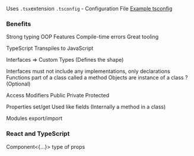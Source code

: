 Uses `.tsx`extension
`.tsconfig` - Configuration File [Example tsconfig](../tsconfig.example.md)

### Benefits
Strong typing
OOP Features
Compile-time errors
Great tooling

TypeScript Transpiles to JavaScript

Interfaces => Custom Types (Defines the shape)

Interfaces must not include any implementations, only declarations
Functions part of a class called a method
Objects are instance of a class
? (Optional)

Access Modifiers
Public
Private
Protected

Properties
set/get 
Used like fields (Internally a method in a class)

Modules
export/import

### React and TypeScript
Component<{...}> type of props
